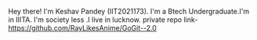 Hey there! 
I'm Keshav Pandey (IIT2021173). I'm a Btech Undergraduate.I'm in IIITA. I'm society less .I live in lucknow.
private repo link- https://github.com/RayLikesAnime/GoGit--2.0

